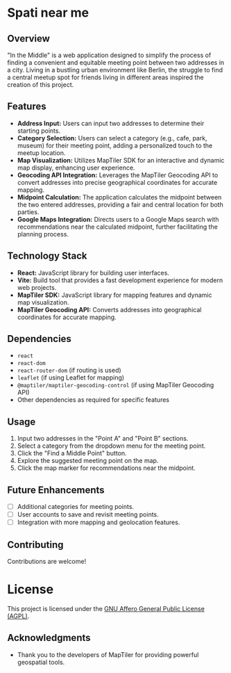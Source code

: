 # Spati near me

## Overview

"In the Middle" is a web application designed to simplify the process of finding a convenient and equitable meeting point between two addresses in a city. Living in a bustling urban environment like Berlin, the struggle to find a central meetup spot for friends living in different areas inspired the creation of this project.

## Features

- **Address Input:** Users can input two addresses to determine their starting points.
- **Category Selection:** Users can select a category (e.g., cafe, park, museum) for their meeting point, adding a personalized touch to the meetup location.
- **Map Visualization:** Utilizes MapTiler SDK for an interactive and dynamic map display, enhancing user experience.
- **Geocoding API Integration:** Leverages the MapTiler Geocoding API to convert addresses into precise geographical coordinates for accurate mapping.
- **Midpoint Calculation:** The application calculates the midpoint between the two entered addresses, providing a fair and central location for both parties.
- **Google Maps Integration:** Directs users to a Google Maps search with recommendations near the calculated midpoint, further facilitating the planning process.

## Technology Stack

- **React:** JavaScript library for building user interfaces.
- **Vite:** Build tool that provides a fast development experience for modern web projects.
- **MapTiler SDK:** JavaScript library for mapping features and dynamic map visualization.
- **MapTiler Geocoding API:** Converts addresses into geographical coordinates for accurate mapping.

## Dependencies

- `react`
- `react-dom`
- `react-router-dom` (if routing is used)
- `leaflet` (if using Leaflet for mapping)
- `@maptiler/maptiler-geocoding-control` (if using MapTiler Geocoding API)
- Other dependencies as required for specific features

## Usage

1. Input two addresses in the "Point A" and "Point B" sections.
2. Select a category from the dropdown menu for the meeting point.
3. Click the "Find a Middle Point" button.
4. Explore the suggested meeting point on the map.
5. Click the map marker for recommendations near the midpoint.

## Future Enhancements

- [ ] Additional categories for meeting points.
- [ ] User accounts to save and revisit meeting points.
- [ ] Integration with more mapping and geolocation features.

## Contributing

Contributions are welcome!

# License

This project is licensed under the [GNU Affero General Public License (AGPL)](LICENSE).

## Acknowledgments

- Thank you to the developers of MapTiler for providing powerful geospatial tools.
